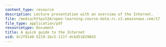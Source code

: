```yaml
---
content_type: resource
description: Lecture presentation with an overview of the Internet.
file: /media/https%3A/open-learning-course-data-rc.s3.amazonaws.com/17-447-cyberpolitics-in-international-relations-theory-methods-policy-fall-2011/dc2f914652191bc5111fdcbd518298d3_MIT17_447F11_Week3_slides.pdf
file_type: application/pdf
resourcetype: Document
title: A quick guide to the Internet
uid: dc2f9146-5219-1bc5-111f-dcbd518298d3
---
```

